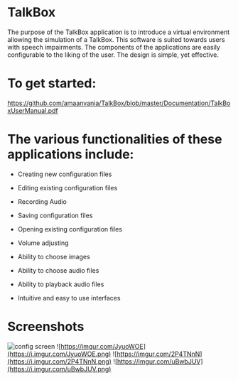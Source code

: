 # TalkBox

The purpose of the TalkBox application is to introduce a virtual environment allowing the simulation of a TalkBox. This software is suited towards users with speech impairments. The components of the applications are easily configurable to the liking of the user. The design is simple, yet effective. 

# To get started:

https://github.com/amaanvania/TalkBox/blob/master/Documentation/TalkBoxUserManual.pdf


# The various functionalities of these applications include:

- Creating new configuration files

- Editing existing configuration files

- Recording Audio

- Saving configuration files

- Opening existing configuration files

- Volume adjusting

- Ability to choose images

- Ability to choose audio files

- Ability to playback audio files

- Intuitive and easy to use interfaces

# Screenshots

![config screen](https://i.imgur.com/Vp1Pi6t.png)
![https://imgur.com/JyuoWOE](https://i.imgur.com/JyuoWOE.png)
![https://imgur.com/2P4TNnN](https://i.imgur.com/2P4TNnN.png)
![https://imgur.com/uBwbJUV](https://i.imgur.com/uBwbJUV.png)
